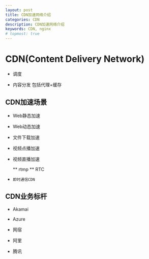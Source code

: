 ```yaml
---
layout: post
title: CDN加速网络介绍
categories: CDN
description: CDN加速网络介绍
keywords: CDN, nginx
# topmost: true
---
```


# CDN(Content Delivery Network)

* 调度

* 内容分发
  包括代理+缓存

## CDN加速场景

* Web静态加速

* Web动态加速

* 文件下载加速

* 视频点播加速

* 视频直播加速

  ** rtmp
  ** RTC

* `即时通信CDN`


## CDN业务标杆

* Akamai

* Azure

* 网宿

* 阿里

* 腾讯
